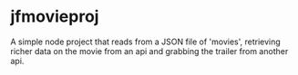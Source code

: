 # jfmovieproj
 
A simple node project that reads from a JSON file of 'movies',
retrieving richer data on the movie from an api and grabbing
the trailer from another api.